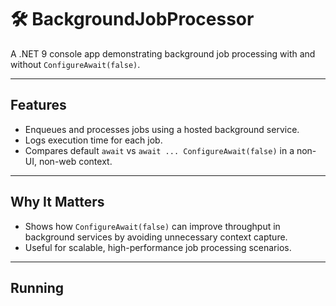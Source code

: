﻿# 🛠️ BackgroundJobProcessor

A .NET 9 console app demonstrating background job processing with and without `ConfigureAwait(false)`.

---

## Features

- Enqueues and processes jobs using a hosted background service.
- Logs execution time for each job.
- Compares default `await` vs `await ... ConfigureAwait(false)` in a non-UI, non-web context.

---

## Why It Matters

- Shows how `ConfigureAwait(false)` can improve throughput in background services by avoiding unnecessary context capture.
- Useful for scalable, high-performance job processing scenarios.

---

## Running
